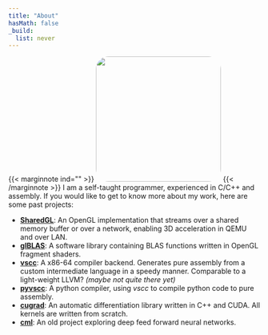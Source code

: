 ```yaml
---
title: "About"
hasMath: false
_build:
  list: never
---
```


{{< marginnote ind="" >}} <img src="https://avatars.githubusercontent.com/u/38770072?v=4" onload="applyThemeToImage('pfp');" id="pfp" style="object-fit: cover; border-radius: 10%; width: 250px;" /> {{< /marginnote >}} I am a self-taught programmer, experienced in C/C++ and assembly. If you would like to get to know more about my work, here are some past projects:
- [**SharedGL**](https://github.com/dmaivel/sharedgl): An OpenGL implementation that streams over a shared memory buffer or over a network, enabling 3D acceleration in QEMU and over LAN.
- [**glBLAS**](https://github.com/dmaivel/glBLAS): A software library containing BLAS functions written in OpenGL fragment shaders.
- [**vscc**](https://github.com/dmaivel/vscc): A x86-64 compiler backend. Generates pure assembly from a custom intermediate language in a speedy manner. Comparable to a light-weight LLVM? *(maybe not quite there yet)*
- [**pyvscc**](https://github.com/dmaivel/pyvscc): A python compiler, using *vscc* to compile python code to pure assembly.
- [**cugrad**](https://github.com/dmaivel/cugrad): An automatic differentiation library written in C++ and CUDA. All kernels are written from scratch.
- [**cml**](https://github.com/dmaivel/cml): An old project exploring deep feed forward neural networks.